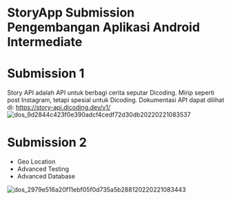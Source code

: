 # StoryApp Submission Pengembangan Aplikasi Android Intermediate

# Submission 1
Story API adalah API untuk berbagi cerita seputar Dicoding. Mirip seperti post Instagram, tetapi spesial untuk Dicoding. Dokumentasi API dapat dilihat di:
https://story-api.dicoding.dev/v1/
![dos_9d2844c423f0e390adcf4cedf72d30db20220221083537](https://user-images.githubusercontent.com/75615789/228464495-bdeda044-f506-4781-8691-0032d582d657.jpg)

# Submission 2

- Geo Location
- Advanced Testing
- Advanced Database

![dos_2979e516a20f11ebf05f0d735a5b288120220221083443](https://user-images.githubusercontent.com/75615789/231009771-d3445ea9-85ed-4f67-a652-db643a7ece44.jpg)
